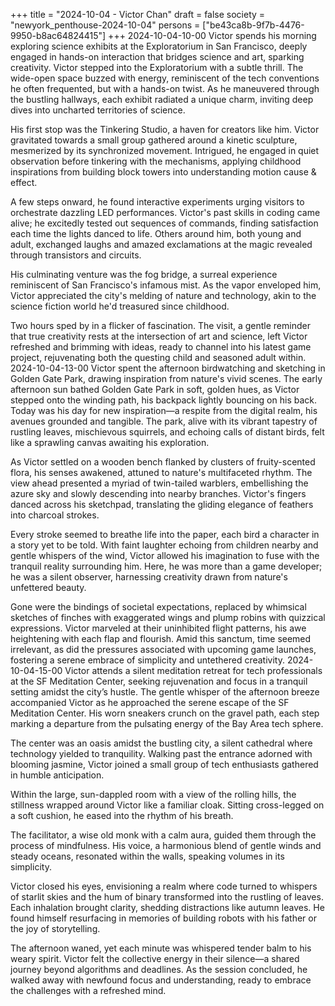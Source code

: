 +++
title = "2024-10-04 - Victor Chan"
draft = false
society = "newyork_penthouse-2024-10-04"
persons = ["be43ca8b-9f7b-4476-9950-b8ac64824415"]
+++
2024-10-04-10-00
Victor spends his morning exploring science exhibits at the Exploratorium in San Francisco, deeply engaged in hands-on interaction that bridges science and art, sparking creativity.
Victor stepped into the Exploratorium with a subtle thrill. The wide-open space buzzed with energy, reminiscent of the tech conventions he often frequented, but with a hands-on twist. As he maneuvered through the bustling hallways, each exhibit radiated a unique charm, inviting deep dives into uncharted territories of science. 

His first stop was the Tinkering Studio, a haven for creators like him. Victor gravitated towards a small group gathered around a kinetic sculpture, mesmerized by its synchronized movement. Intrigued, he engaged in quiet observation before tinkering with the mechanisms, applying childhood inspirations from building block towers into understanding motion cause & effect. 

A few steps onward, he found interactive experiments urging visitors to orchestrate dazzling LED performances. Victor's past skills in coding came alive; he excitedly tested out sequences of commands, finding satisfaction each time the lights danced to life. Others around him, both young and adult, exchanged laughs and amazed exclamations at the magic revealed through transistors and circuits.

His culminating venture was the fog bridge, a surreal experience reminiscent of San Francisco's infamous mist. As the vapor enveloped him, Victor appreciated the city's melding of nature and technology, akin to the science fiction world he'd treasured since childhood.

Two hours sped by in a flicker of fascination. The visit, a gentle reminder that true creativity rests at the intersection of art and science, left Victor refreshed and brimming with ideas, ready to channel into his latest game project, rejuvenating both the questing child and seasoned adult within.
2024-10-04-13-00
Victor spent the afternoon birdwatching and sketching in Golden Gate Park, drawing inspiration from nature's vivid scenes.
The early afternoon sun bathed Golden Gate Park in soft, golden hues, as Victor stepped onto the winding path, his backpack lightly bouncing on his back. Today was his day for new inspiration—a respite from the digital realm, his avenues grounded and tangible. The park, alive with its vibrant tapestry of rustling leaves, mischievous squirrels, and echoing calls of distant birds, felt like a sprawling canvas awaiting his exploration.

As Victor settled on a wooden bench flanked by clusters of fruity-scented flora, his senses awakened, attuned to nature's multifaceted rhythm. The view ahead presented a myriad of twin-tailed warblers, embellishing the azure sky and slowly descending into nearby branches. Victor's fingers danced across his sketchpad, translating the gliding elegance of feathers into charcoal strokes.

Every stroke seemed to breathe life into the paper, each bird a character in a story yet to be told. With faint laughter echoing from children nearby and gentle whispers of the wind, Victor allowed his imagination to fuse with the tranquil reality surrounding him. Here, he was more than a game developer; he was a silent observer, harnessing creativity drawn from nature's unfettered beauty.

Gone were the bindings of societal expectations, replaced by whimsical sketches of finches with exaggerated wings and plump robins with quizzical expressions. Victor marveled at their uninhibited flight patterns, his awe heightening with each flap and flourish. Amid this sanctum, time seemed irrelevant, as did the pressures associated with upcoming game launches, fostering a serene embrace of simplicity and untethered creativity.
2024-10-04-15-00
Victor attends a silent meditation retreat for tech professionals at the SF Meditation Center, seeking rejuvenation and focus in a tranquil setting amidst the city’s hustle.
The gentle whisper of the afternoon breeze accompanied Victor as he approached the serene escape of the SF Meditation Center. His worn sneakers crunch on the gravel path, each step marking a departure from the pulsating energy of the Bay Area tech sphere.

The center was an oasis amidst the bustling city, a silent cathedral where technology yielded to tranquility. Walking past the entrance adorned with blooming jasmine, Victor joined a small group of tech enthusiasts gathered in humble anticipation.

Within the large, sun-dappled room with a view of the rolling hills, the stillness wrapped around Victor like a familiar cloak. Sitting cross-legged on a soft cushion, he eased into the rhythm of his breath. 

The facilitator, a wise old monk with a calm aura, guided them through the process of mindfulness. His voice, a harmonious blend of gentle winds and steady oceans, resonated within the walls, speaking volumes in its simplicity. 

Victor closed his eyes, envisioning a realm where code turned to whispers of starlit skies and the hum of binary transformed into the rustling of leaves. Each inhalation brought clarity, shedding distractions like autumn leaves. He found himself resurfacing in memories of building robots with his father or the joy of storytelling.

The afternoon waned, yet each minute was whispered tender balm to his weary spirit. Victor felt the collective energy in their silence—a shared journey beyond algorithms and deadlines. As the session concluded, he walked away with newfound focus and understanding, ready to embrace the challenges with a refreshed mind.
